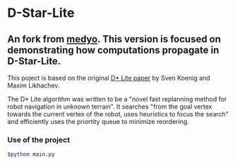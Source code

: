 # D-Star-Lite
## An fork from [medyo](https://github.com/mdeyo/d-star-lite). This version is focused on demonstrating how computations propagate in D-Star-Lite.

This poject is based on the original [D* Lite paper](http://idm-lab.org/bib/abstracts/papers/aaai02b.pdf) by Sven Koenig and Maxim Likhachev.

The D* Lite algorithm was written to be a "novel fast replanning method for robot navigation in unknown terrain". It searches "from the goal vertex towards the current vertex of the robot, uses heuristics to focus the search" and efficiently uses the priortity queue to minimize reordering.

### Use of the project

~~~bash
$python main.py
~~~

